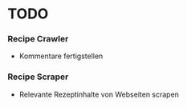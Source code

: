# TODO

### Recipe Crawler
- Kommentare fertigstellen

### Recipe Scraper
- Relevante Rezeptinhalte von Webseiten scrapen